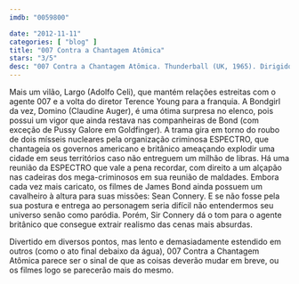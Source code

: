 ```yaml
---
imdb: "0059800"

date: "2012-11-11"
categories: [ "blog" ]
title: "007 Contra a Chantagem Atômica"
stars: "3/5"
desc: "007 Contra a Chantagem Atômica. Thunderball (UK, 1965). Dirigido por Terence Young. Escrito por Richard Maibaum, John Hopkins, Jack Whittingham, Kevin McClory, Jack Whittingham, Ian Fleming. Com Sean Connery, Claudine Auger, Adolfo Celi, Luciana Paluzzi, Rik Van Nutter, Guy Doleman, Molly Peters, Martine Beswick, Bernard Lee."
---
```

Mais um vilão, Largo (Adolfo Celi), que mantém relações estreitas com o agente 007 e a volta do diretor Terence Young para a franquia. A Bondgirl da vez, Domino (Claudine Auger), é uma ótima surpresa no elenco, pois possui um vigor que ainda restava nas companheiras de Bond (com exceção de Pussy Galore em Goldfinger). A trama gira em torno do roubo de dois mísseis nucleares pela organização criminosa ESPECTRO, que chantageia os governos americano e britânico ameaçando explodir uma cidade em seus territórios caso não entreguem um milhão de libras. Há uma reunião da ESPECTRO que vale a pena recordar, com direito a um alçapão nas cadeiras dos mega-criminosos em sua reunião de maldades. Embora cada vez mais caricato, os filmes de James Bond ainda possuem um cavalheiro à altura para suas missões: Sean Connery. E se não fosse pela sua postura e entrega ao personagem seria difícil não entendermos seu universo senão como paródia. Porém, Sir Connery dá o tom para o agente britânico que consegue extrair realismo das cenas mais absurdas.

Divertido em diversos pontos, mas lento e demasiadamente estendido em outros (como o ato final debaixo da água), 007 Contra a Chantagem Atômica parece ser o sinal de que as coisas deverão mudar em breve, ou os filmes logo se parecerão mais do mesmo.

